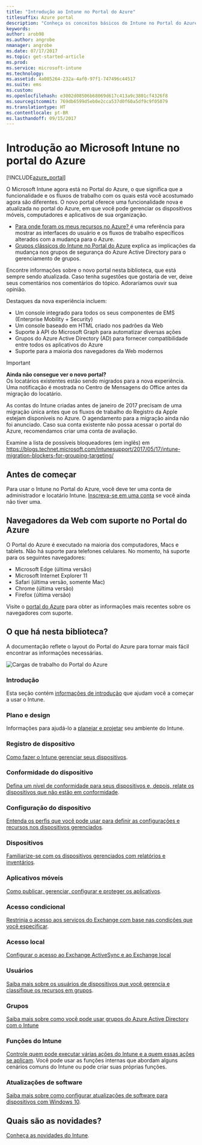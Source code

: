 ```yaml
---
title: "Introdução ao Intune no Portal do Azure"
titlesuffix: Azure portal
description: "Conheça os conceitos básicos do Intune no Portal do Azure e como ele pode ajudar você a gerenciar seus dispositivos.\""
keywords: 
author: arob98
ms.author: angrobe
nmanager: angrobe
ms.date: 07/17/2017
ms.topic: get-started-article
ms.prod: 
ms.service: microsoft-intune
ms.technology: 
ms.assetid: 4a085264-232a-4af0-97f1-747496c44517
ms.suite: ems
ms.custom: 
ms.openlocfilehash: e3002d08506b68069d617c413a9c3801cf4326f8
ms.sourcegitcommit: 769db6599d5eb0e2cca537d0f60a5df9c9f05079
ms.translationtype: HT
ms.contentlocale: pt-BR
ms.lasthandoff: 09/15/2017
---
```

# <a name="introduction-to-microsoft-intune-in-the-azure-portal"></a>Introdução ao Microsoft Intune no portal do Azure


[!INCLUDE[azure_portal](./includes/azure_portal.md)]

O Microsoft Intune agora está no Portal do Azure, o que significa que a funcionalidade e os fluxos de trabalho com os quais está você acostumado agora são diferentes.
O novo portal oferece uma funcionalidade nova e atualizada no portal do Azure, em que você pode gerenciar os dispositivos móveis, computadores e aplicativos de sua organização.

* [Para onde foram os meus recursos no Azure? ](ui-changes.md) é uma referência para mostrar as interfaces do usuário e os fluxos de trabalho específicos alterados com a mudança para o Azure.
* [Grupos clássicos do Intune no Portal do Azure](groups-get-started.md) explica as implicações da mudança nos grupos de segurança do Azure Active Directory para o gerenciamento de grupos.




Encontre informações sobre o novo portal nesta biblioteca, que está sempre sendo atualizada. Caso tenha sugestões que gostaria de ver, deixe seus comentários nos comentários do tópico. Adoraríamos ouvir sua opinião.

Destaques da nova experiência incluem:

- Um console integrado para todos os seus componentes de EMS (Enterprise Mobility + Security)
- Um console baseado em HTML criado nos padrões da Web
- Suporte à API do Microsoft Graph para automatizar diversas ações
- Grupos do Azure Active Directory (AD) para fornecer compatibilidade entre todos os aplicativos do Azure
- Suporte para a maioria dos navegadores da Web modernos

> [!IMPORTANT]
> **Ainda não consegue ver o novo portal?**<br>
> Os locatários existentes estão sendo migrados para a nova experiência. Uma notificação é mostrada no Centro de Mensagens do Office antes da migração do locatário.
>
> As contas do Intune criadas antes de janeiro de 2017 precisam de uma migração única antes que os fluxos de trabalho do Registro da Apple estejam disponíveis no Azure. O agendamento para a migração ainda não foi anunciado. Caso sua conta existente não possa acessar o portal do Azure, recomendamos criar uma conta de avaliação.
>
> Examine a lista de possíveis bloqueadores (em inglês) em https://blogs.technet.microsoft.com/intunesupport/2017/05/17/intune-migration-blockers-for-grouping-targeting/


## <a name="before-you-start"></a>Antes de começar

Para usar o Intune no Portal do Azure, você deve ter uma conta de administrador e locatário Intune. [Inscreva-se em uma conta](https://portal.office.com/Signup/Signup.aspx?OfferId=40BE278A-DFD1-470a-9EF7-9F2596EA7FF9&dl=INTUNE_A&ali=1#0%20) se você ainda não tiver uma.

## <a name="supported-web-browsers-for-the-azure-portal"></a>Navegadores da Web com suporte no Portal do Azure

O Portal do Azure é executado na maioria dos computadores, Macs e tablets. Não há suporte para telefones celulares.
No momento, há suporte para os seguintes navegadores:

- Microsoft Edge (última versão)
- Microsoft Internet Explorer 11
- Safari (última versão, somente Mac)
- Chrome (última versão)
- Firefox (última versão)

Visite o [portal do Azure](https://docs.microsoft.com/azure/azure-preview-portal-supported-browsers-devices) para obter as informações mais recentes sobre os navegadores com suporte.

## <a name="whats-in-this-library"></a>O que há nesta biblioteca?

A documentação reflete o layout do Portal do Azure para tornar mais fácil encontrar as informações necessárias.

![Cargas de trabalho do Portal do Azure](./media/azure-portal-workloads.png)

### <a name="introduction-and-get-started"></a>Introdução
Esta seção contém [informações de introdução](introduction-intune.md) que ajudam você a começar a usar o Intune.
### <a name="plan-and-design"></a>Plano e design
Informações para ajudá-lo a [planejar e projetar](/intune-classic/plan-design/introduction) seu ambiente do Intune.
### <a name="device-enrollment"></a>Registro de dispositivo
[Como fazer o Intune gerenciar seus dispositivos](device-enrollment.md).
### <a name="device-compliance"></a>Conformidade do dispositivo
[Defina um nível de conformidade para seus dispositivos e, depois, relate os dispositivos que não estão em conformidade](device-compliance.md).
### <a name="device-configuration"></a>Configuração do dispositivo
[Entenda os perfis que você pode usar para definir as configurações e recursos nos dispositivos gerenciados](device-profiles.md).
### <a name="devices"></a>Dispositivos
[Familiarize-se com os dispositivos gerenciados com relatórios e inventários](device-management.md).
### <a name="mobile-apps"></a>Aplicativos móveis
[Como publicar, gerenciar, configurar e proteger os aplicativos](app-management.md).
### <a name="conditional-access"></a>Acesso condicional
[Restrinja o acesso aos serviços do Exchange com base nas condições que você especificar](conditional-access.md).
### <a name="on-premises-access"></a>Acesso local
[Configurar o acesso ao Exchange ActiveSync e ao Exchange local](/intune-classic/deploy-use/mobile-device-management-with-exchange-activesync-and-microsoft-intune)
### <a name="users"></a>Usuários
[Saiba mais sobre os usuários de dispositivos que você gerencia e classifique os recursos em grupos](users-add.md).
### <a name="groups"></a>Grupos
[Saiba mais sobre como você pode usar grupos do Azure Active Directory com o Intune](groups-get-started.md)
### <a name="intune-roles"></a>Funções do Intune
[Controle quem pode executar várias ações do Intune e a quem essas ações se aplicam](role-based-access-control.md). Você pode usar as funções internas que abordam alguns cenários comuns do Intune ou pode criar suas próprias funções.
### <a name="software-updates"></a>Atualizações de software
[Saiba mais sobre como configurar atualizações de software para dispositivos com Windows 10](windows-update-for-business-configure.md).



## <a name="whats-new"></a>Quais são as novidades?

[Conheça as novidades do Intune](whats-new.md).
